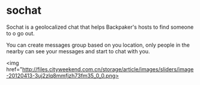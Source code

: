 # sochat

<p>Sochat is a geolocalized chat that helps Backpaker's hosts to find someone to o go out.</p>

<p>You can create messages group based on you location, only people in the nearby can see your messages and start to chat with you.</p>

<img href="http://files.cityweekend.com.cn/storage/article/images/sliders/image-20120413-3uj2zlq8mmfjzh73fm35_0_0.png>

